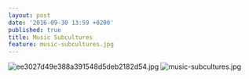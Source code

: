 ```yaml
---
layout: post
date: '2016-09-30 13:59 +0200'
published: true
title: Music Subcultures
feature: music-subcultures.jpg
---
```

![ee3027d49e388a391548d5deb2182d54.jpg]({{site.baseurl}}/assets/images/posts/ee3027d49e388a391548d5deb2182d54.jpg)
![music-subcultures.jpg]({{site.baseurl}}/assets/images/posts/music-subcultures.jpg)
